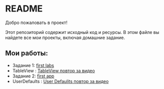 # README

Добро пожаловать в проект!

Этот репозиторий содержит исходный код и ресурсы. В этом файле вы найдете все мои проекты, включая домашние задание.

## Мои работы:

- Задание 1: [first labs](https://github.com/personnna/mobydev/tree/main/Labs)
- TableView : [TableView повтор за видео](https://github.com/personnna/mobydev/tree/main/tableview)
- Задание 2: [first app](https://github.com/personnna/mobydev/tree/main/musictableview)
- UserDefaults : [User Defaulits повтор за видео](https://github.com/personnna/mobydev/tree/main/todolistt)
